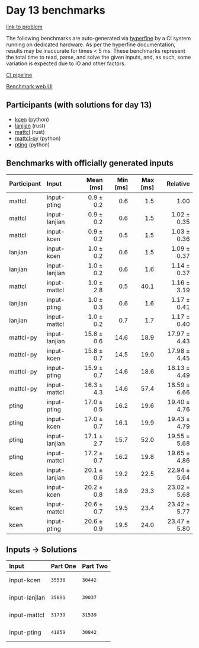 # Day 13 benchmarks

[link to problem](https://adventofcode.com/2023/day/13)

The following benchmarks are auto-generated via
[hyperfine](https://github.com/sharkdp/hyperfine) by a CI system running on
dedicated hardware. As per the hyperfine documentation, results may be
inaccurate for times < 5 ms. These benchmarks represent the total time to read,
parse, and solve the given inputs, and, as such, some variation is expected due
to IO and other factors.

[CI pipeline](http://ci.papercode.net:8080/teams/main/pipelines/aoc2023)

[Benchmark web UI](https://aoc.ancalagon.black)


## Participants (with solutions for day 13)

- [kcen](https://github.com/kcen/aoc2023) (python)
- [lanjian](https://github.com/lanjian/aoc-2023) (rust)
- [mattcl](https://github.com/mattcl/aoc2023) (rust)
- [mattcl-py](https://github.com/mattcl/aoc2023-py) (python)
- [pting](https://github.com/pting/aoc2023) (python)


## Benchmarks with officially generated inputs

| Participant | Input | Mean [ms] | Min [ms] | Max [ms] | Relative |
|:---|:---|---:|---:|---:|---:|
| mattcl | input-pting | 0.9 ± 0.2 | 0.6 | 1.5 | 1.00 |
| mattcl | input-lanjian | 0.9 ± 0.2 | 0.6 | 1.5 | 1.02 ± 0.35 |
| mattcl | input-kcen | 0.9 ± 0.2 | 0.5 | 1.5 | 1.03 ± 0.36 |
| lanjian | input-kcen | 1.0 ± 0.2 | 0.6 | 1.5 | 1.09 ± 0.37 |
| lanjian | input-lanjian | 1.0 ± 0.2 | 0.6 | 1.6 | 1.14 ± 0.37 |
| mattcl | input-mattcl | 1.0 ± 2.8 | 0.5 | 40.1 | 1.16 ± 3.19 |
| lanjian | input-pting | 1.0 ± 0.3 | 0.6 | 1.6 | 1.17 ± 0.41 |
| lanjian | input-mattcl | 1.0 ± 0.2 | 0.7 | 1.7 | 1.17 ± 0.40 |
| mattcl-py | input-lanjian | 15.8 ± 0.6 | 14.6 | 18.9 | 17.97 ± 4.43 |
| mattcl-py | input-kcen | 15.8 ± 0.7 | 14.5 | 19.0 | 17.98 ± 4.45 |
| mattcl-py | input-pting | 15.9 ± 0.7 | 14.6 | 18.6 | 18.13 ± 4.49 |
| mattcl-py | input-mattcl | 16.3 ± 4.3 | 14.6 | 57.4 | 18.59 ± 6.66 |
| pting | input-pting | 17.0 ± 0.5 | 16.2 | 19.6 | 19.40 ± 4.76 |
| pting | input-kcen | 17.0 ± 0.7 | 16.1 | 19.9 | 19.43 ± 4.79 |
| pting | input-lanjian | 17.1 ± 2.7 | 15.7 | 52.0 | 19.55 ± 5.68 |
| pting | input-mattcl | 17.2 ± 0.7 | 16.2 | 19.8 | 19.65 ± 4.86 |
| kcen | input-lanjian | 20.1 ± 0.6 | 19.2 | 22.5 | 22.94 ± 5.64 |
| kcen | input-kcen | 20.2 ± 0.8 | 18.9 | 23.3 | 23.02 ± 5.68 |
| kcen | input-mattcl | 20.6 ± 0.7 | 19.5 | 23.4 | 23.42 ± 5.77 |
| kcen | input-pting | 20.6 ± 0.9 | 19.5 | 24.0 | 23.47 ± 5.80 |


## Inputs -> Solutions

| Input | Part One | Part Two |
|:---|:---|:---|
|input-kcen|<pre>35538</pre>|<pre>30442</pre>|
|input-lanjian|<pre>35691</pre>|<pre>39037</pre>|
|input-mattcl|<pre>31739</pre>|<pre>31539</pre>|
|input-pting|<pre>41859</pre>|<pre>30842</pre>|
